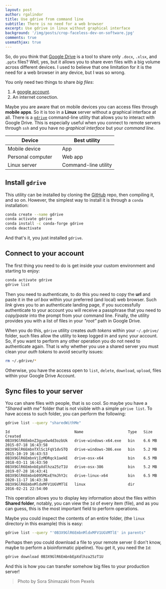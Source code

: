 ```yaml
---
layout: post
author: rgalindor
title: Use gdrive from command line
subtitle: There is no need for a web browser
excerpt: Use gdrive in linux without graphical interface
background: '/img/posts/crop-faceless-dev-on-software.jpg'
comments: true
usemathjax: true
---
```


So, do you think that [Google Drive](https://www.google.com/intl/en/drive/) is a tool to share only `.docx`, `.xlsx`, and `.pptx` files? Well, yes, but it allows you to share even files with a big volume across different devices. I used to believe that one limitation for it is the need for a web browser in any device, but I was so wrong.

You only need two things to share _big files_:

1. A [google account](https://accounts.google.com/).
2. An internet conection.

Maybe you are aware that on mobile devices you can access files through **mobile apps**. So it is too in a **Linux** server without a graphical interface at all. There is a [`gdrive`](https://github.com/prasmussen/gdrive) command-line utility that allows you to interact with Google Drive. This is especially useful when you connect to remote servers through `ssh` and you have no _graphical interface_ but your _command line_.

| Device | | Best utility |
|--|--|--|
| Mobile device | |App |
| Personal computer | | Web app |
| Linux server | | Command-line utility |


## Install `gdrive`

This utility can be installed by cloning the [GitHub](https://github.com) repo, then compiling it, and so on. However, the simplest way to install it is through a `conda` installation:

```bash
conda create --name gdrive
conda activate gdrive
conda install -c conda-forge gdrive
conda deactivate
```

And that's it, you just installed `gdrive`.

## Connect to your account

The first thing you need to do is get inside your custom environment and starting to enjoy:

```bash
conda activate gdrive
gdrive list
```

Then you need to authenticate, to do this you need to copy the **url** and paste it in the _url box_ within your preferred (and local) web browser. Such _link_ gives you to an authenticate landing page, if you successfully authenticate to your account you will receive a passphrase that you need to _copy/paste_ into the prompt from your command line. Finally, the utility provides you with a list of files in your _"root"_ path in Google Drive. 

When you do this, `gdrive` utility creates _auth tokens_ within your `~/.gdrive/` folder, such files allow the utility to keep logged in and sync your account. So, if you want to perform any other operation you do not need to authenticate again. That is why whether you use a shared server you must clean your _auth tokens_ to avoid security issues:

```bash
rm ~/.gdrive/*
```

Otherwise, you have the access open to `list`, `delete`, `download`, `upload`, files within your Google Drive Account.

## Sync files to your server

You can share files with people, that is so cool. So maybe you have a _"Shared with me"_ folder that is not visible with a simple `gdrive list`. To have access to such folder, you can perform the following:

```bash
gdrive list --query "sharedWithMe"
```

```
Id                             Name                    Type   Size     Created
0B3X9GlR6EmbnZ3gyeGw4d3ozbUk   drive-windows-x64.exe   bin    6.6 MB   2015-07-18 16:43:58
0B3X9GlR6EmbnTXlSc1FqV1dvSTQ   drive-windows-386.exe   bin    5.2 MB   2015-10-19 16:43:53
0B3X9GlR6EmbnVjIzMDRqck1aekE   drive-osx-x64           bin    6.5 MB   2018-03-11 16:43:50
0B3X9GlR6EmbnbEpXdlhza25zT1U   drive-osx-386           bin    5.2 MB   2019-07-28 16:43:41
0B3X9GlR6Embnb095MGxEYmJhY2c   drive-linux-x64         bin    6.5 MB   2020-11-17 16:43:38
0B3X9GlR6EmbnMldxMFV1UGVMTlE   linux                   dir             2016-02-21 22:54:00
```

This operation allows you to display key information about the files within **Shared folder**, notably, you can view the `Id` of every item (file), and as you can guess, this is the most important field to perform operations.

Maybe you could inspect the contents of an entire folder, (the `linux` directory in this example) this is easy:

```bash
gdrive list --query "'0B3X9GlR6EmbnMldxMFV1UGVMTlE' in parents"
```

Perhaps then you could download a file to your remote server (I don't know, maybe to perform a bioinformatic pipeline). You get it, you need the `Id`:

```bash
gdrive download 0B3X9GlR6EmbnbEpXdlhza25zT1U
```

And this is how you can transfer somehow big files to your production server!

> Photo by Sora Shimazaki from Pexels